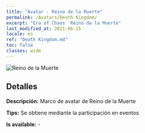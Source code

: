 ```yaml
---
title: "Avatar - Reino de la Muerte"
permalink: /Avatars/Death Kingdom/
excerpt: "Era of Chaos  Reino de la Muerte"
last_modified_at: 2021-06-15
locale: es
ref: "Death Kingdom.md"
toc: false
classes: wide
---
```

 ![Reino de la Muerte](/images/a/avatarFrame_86.png)

## Detalles

 **Descripción:** Marco de avatar de Reino de la Muerte 

 **Tips:** Se obtiene mediante la participación en eventos 

 **Is available:**  - 

